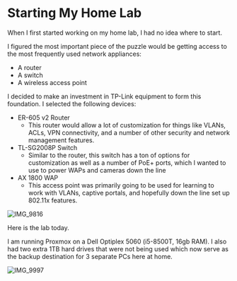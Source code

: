 # Starting My Home Lab


When I first started working on my home lab, I had no idea where to start.

I figured the most important piece of the puzzle would be getting access to the most frequently used network appliances:
* A router
* A switch
* A wireless access point

I decided to make an investment in TP-Link equipment to form this foundation. I selected the following devices:

* ER-605 v2 Router
  * This router would allow a lot of customization for things like VLANs, ACLs, VPN connectivity, and a number of other security and network management features.
* TL-SG2008P Switch
  * Similar to the router, this switch has a ton of options for customization as well as a number of PoE+ ports, which I wanted to use to power WAPs and cameras down the line
* AX 1800 WAP
  * This access point was primarily going to be used for learning to work with VLANs, captive portals, and hopefully down the line set up 802.11x features.


![IMG_9816](https://github.com/defiasmessenger/homelab/assets/125808143/69479f97-648e-462b-9263-80bb7292e9f2)

Here is the lab today.

I am running Proxmox on a Dell Optiplex 5060 (i5-8500T, 16gb RAM). I also had two extra 1TB hard drives that were not being used which now serve as the backup destination for 3 separate PCs here at home.

![IMG_9997](https://github.com/defiasmessenger/homelab/assets/125808143/95f37a11-776b-4f34-b557-3f797066dff7)

